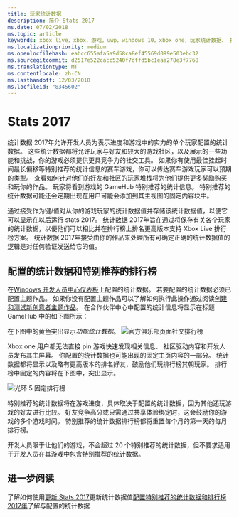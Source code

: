 ```yaml
---
title: 玩家统计数据
description: 简介 Stats 2017
ms.date: 07/02/2018
ms.topic: article
keywords: xbox live，xbox，游戏，uwp，windows 10，xbox one，玩家统计数据、 排行榜，stats 2017
ms.localizationpriority: medium
ms.openlocfilehash: eabcc655afa5a9d58ca8ef45569d099e503ebc32
ms.sourcegitcommit: d2517e522cacc5240f7dffd5bc1eaa278e3f7768
ms.translationtype: MT
ms.contentlocale: zh-CN
ms.lasthandoff: 12/03/2018
ms.locfileid: "8345602"
---
```

# <a name="stats-2017"></a>Stats 2017

统计数据 2017年允许开发人员为表示进度和游戏中的实力的单个玩家配置的统计数据。 这些统计数据都将允许玩家与好友和较大的游戏社区，以及展示的一些功能和挑战，你的游戏必须提供更具竞争力的社交工具。 如果你有使用最佳挂起时间最长偏移等特别推荐的统计信息的赛车游戏，你可以传达赛车游戏玩家可以预期的类型。 查看如何针对他们的好友和社区的玩家堆栈将为他们提供更多奖励购买和玩你的作品。 玩家将看到游戏的 GameHub 特别推荐的统计信息。 特别推荐的统计数据可能还会定期出现在用户可能会添加到其主视图的固定内容块中。

通过接受作为键/值对从你的游戏玩家的统计数据值并存储该统计数据值，以便它可以显示在以后运行 stats 2017。 统计数据 2017年旨在通过将保存有关各个玩家的统计数据，以便他们可以相比并在排行榜上排名更高版本支持 Xbox Live 排行榜方案。 统计数据 2017年接受由你的作品来处理所有可确定正确的统计数据值的逻辑是对任何验证发送给它的值。

## <a name="configured-stats-and-featured-leaderboards"></a>配置的统计数据和特别推荐的排行榜

在[Windows 开发人员中心仪表板](https://developer.microsoft.com/en-us/dashboard/windows/overview)上配置的统计数据。 若要配置的统计数据必须已配置主题作品。 如果你没有配置主题作品可以了解如何执行此操作通过阅读[创建和测试新创意者主题作品](../get-started-with-creators/create-and-test-a-new-creators-title.md)。  在合作伙伴中心中配置的统计信息将显示在标题 GameHub 中的如下图所示：

在下图中的黄色突出显示*功能统计数据*。
![官方俱乐部页面社交排行榜](../images/omega/gamehub_featuredstats.png)


Xbox one 用户都无法直接 pin 游戏快速发现相关信息、 社区驱动内容和开发人员发布其主屏幕。 你配置的统计数据也可能出现的固定主页内容的一部分。 统计数据都将显示以及略有更高版本的排名好友，鼓励他们玩排行榜其朝玩家。 排行榜中固定的内容将在下图中，突出显示。

![光环 5 固定排行榜](../images/stats/Halo_5_Pinned_Leaderboard.png)

特别推荐的统计数据将在游戏进度，具体取决于配置的统计数据，因为其他还玩游戏的好友进行比较。 好友竞争高分或只需通过共享体验绑定时，这会鼓励你的游戏的多个游戏时间。 特别推荐的统计数据排行榜都将重置每个月的第一天的每月排行榜。

开发人员限于让他们的游戏，不会超过 20 个特别推荐的统计数据，但不要求适用于开发人员在其游戏中包含特别推荐的统计数据。

## <a name="further-reading"></a>进一步阅读
了解如何使用[更新 Stats 2017](player-stats-updating.md)更新统计数据值[配置特别推荐的统计数据和排行榜 2017年](../configure-xbl/dev-center/featured-stats-and-leaderboards.md)了解与配置的统计数据